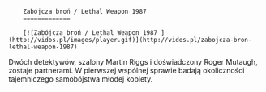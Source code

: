 
        Zabójcza broń / Lethal Weapon 1987 
        =============
        
        [![Zabójcza broń / Lethal Weapon 1987 ](http://vidos.pl/images/player.gif)](http://vidos.pl/zabojcza-bron-lethal-weapon-1987)
        
        
 Dwóch detektywów, szalony Martin Riggs i doświadczony Roger Mutaugh, zostaje partnerami. W pierwszej wspólnej sprawie badają okoliczności tajemniczego samobójstwa młodej kobiety.
    
